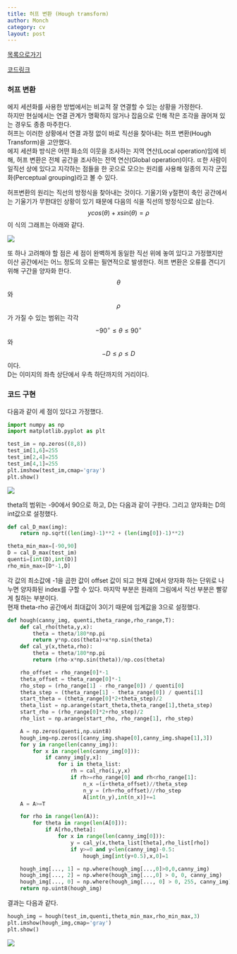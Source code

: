 ```yaml
---
title: 허프 변환 (Hough tramsform)
author: Monch
category: cv
layout: post
---
```


[목록으로가기](https://songminkee.github.io/cv/2030/05/03/list.html)

[코드링크](https://github.com/Songminkee/computer_vision/blob/master/hough_transform.ipynb)



<h3>허프 변환</h3>

에지 세션화를 사용한 방법에서는 비교적 잘 연결할 수 있는 상황을 가정한다.  
하지만 현실에서는 연결 관계가 명확하지 않거나 잡음으로 인해 작은 조각을 끊어져 있는 경우도 종종 마주한다.  
허프는 이러한 상황에서 연결 과정 없이 바로 직선을 찾아내는 허프 변환(Hough Transform)을 고안했다.   
에지 세션화 방식은 어떤 화소의 이웃을 조사하는 지역 연산(Local operation)임에 비해, 허프 변환은 전체 공간을 조사하는 전역 연산(Global operation)이다. ㄸ한 사람이 일직선 상에 있다고 지각하는 점들을 한 곳으로 모으는 원리를 사용해 일종의 지각 군집화(Perceptual grouping)라고 볼 수 있다.

허프변환의 원리는 직선의 방정식을 찾아내는 것이다.  기울기와 y절편이 축인 공간에서는 기울기가 무한대인 상황이 있기 때문에 다음의 식을 직선의 방정식으로 삼는다.
$$
ycos(\theta)+xsin(\theta)=\rho
$$
이 식의 그래프는 아래와 같다.

<img src="{{'assets/picture/hough_ex1.jpg' | relative_url}}">

또 하나 고려해야 할 점은 세 점이 완벽하게 동일한 직선 위에 놓여 있다고 가정했지만 이산 공간에서는 어느 정도의 오류는 필연적으로 발생한다. 허프 변환은 오류를 견디기 위해 구간을 양자화 한다. $$\theta$$와 $$\rho$$가 가질 수 있는 범위는 각각 $$-90^{\circ} \le \theta \le 90^{\circ}$$와 $$-D \le \rho \le D$$이다.  
D는 이미지의 좌측 상단에서 우측 하단까지의 거리이다.



<h3>코드 구현</h3>

다음과 같이 세 점이 있다고 가정했다.

```python
import numpy as np
import matplotlib.pyplot as plt

test_im = np.zeros((8,8))
test_im[1,6]=255
test_im[2,4]=255
test_im[4,1]=255
plt.imshow(test_im,cmap='gray')
plt.show()
```

<img src="{{'assets/picture/hough_ex2.jpg' | relative_url}}">

theta의 범위는 -90에서 90으로 하고, D는 다음과 같이 구한다. 그리고 양자화는 D의 int값으로 설정했다.

```python
def cal_D_max(img):
    return np.sqrt((len(img)-1)**2 + (len(img[0])-1)**2)

theta_min_max=[-90,90]
D = cal_D_max(test_im)
quenti=[int(D),int(D)]
rho_min_max=[D*-1,D]
```

각 값의 최소값에 -1을 곱한 값이 offset 값이 되고 현재 값에서 양자화 하는 단위로 나누면 양자화된 index를 구할 수 있다. 마지막 부분은 원래의 그림에서 직선 부분은 빨갛게 칠하는 부분이다.  
현재 theta-rho 공간에서 최대값이 3이기 때문에 임계값을 3으로 설정했다.

```python
def hough(canny_img, quenti,theta_range,rho_range,T):
    def cal_rho(theta,y,x):
        theta = theta/180*np.pi
        return y*np.cos(theta)+x*np.sin(theta)
    def cal_y(x,theta,rho):
        theta = theta/180*np.pi
        return (rho-x*np.sin(theta))/np.cos(theta)

    rho_offset = rho_range[0]*-1
    theta_offset = theta_range[0]*-1
    rho_step = (rho_range[1] - rho_range[0]) / quenti[0]
    theta_step = (theta_range[1] - theta_range[0]) / quenti[1]
    start_theta = (theta_range[0]*2+theta_step)/2
    theta_list = np.arange(start_theta,theta_range[1],theta_step)
    start_rho = (rho_range[0]*2+rho_step)/2
    rho_list = np.arange(start_rho, rho_range[1], rho_step)

    A = np.zeros(quenti,np.uint8)
    hough_img=np.zeros([canny_img.shape[0],canny_img.shape[1],3])
    for y in range(len(canny_img)):
        for x in range(len(canny_img[0])):
            if canny_img[y,x]:
                for i in theta_list:
                    rh = cal_rho(i,y,x)
                    if rh>=rho_range[0] and rh<rho_range[1]:
                        n_x =(i+theta_offset)//theta_step
                        n_y = (rh+rho_offset)//rho_step
                        A[int(n_y),int(n_x)]+=1
    A = A>=T

    for rho in range(len(A)):
        for theta in range(len(A[0])):
            if A[rho,theta]:
                for x in range(len(canny_img[0])):
                    y = cal_y(x,theta_list[theta],rho_list[rho])
                    if y>=0 and y<len(canny_img)-0.5:
                        hough_img[int(y+0.5),x,0]=1

    hough_img[..., 1] = np.where(hough_img[...,0]>0,0,canny_img)
    hough_img[..., 2] = np.where(hough_img[...,0] > 0, 0, canny_img)
    hough_img[..., 0] = np.where(hough_img[..., 0] > 0, 255, canny_img)
    return np.uint8(hough_img)
```

결과는 다음과 같다.

```python
hough_img = hough(test_im,quenti,theta_min_max,rho_min_max,3)
plt.imshow(hough_img,cmap='gray')
plt.show()
```

<img src="{{'assets/picture/hough_ex3.jpg' | relative_url}}">